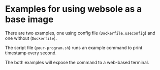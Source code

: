 # Examples for using websole as a base image

There are two examples, one using config file (`Dockerfile.useconfig`) and one without (`Dockerfile`).

The script file (`your-program.sh`) runs an example command to print timestamp every second.

The both examples will expose the command to a web-based terminal.
